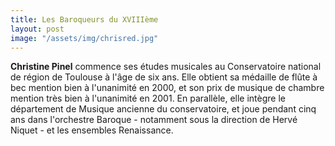```yaml
---
title: Les Baroqueurs du XVIIIème
layout: post
image: "/assets/img/chrisred.jpg"
---
```


__Christine Pinel__ commence ses études musicales au Conservatoire national de région de Toulouse à l'âge de six ans. Elle obtient sa médaille de flûte à bec mention bien à l'unanimité en 2000, et son prix de musique de chambre mention très bien à l'unanimité en 2001. En parallèle, elle intègre le département de Musique ancienne du conservatoire, et joue pendant cinq ans dans l'orchestre Baroque - notamment sous la direction de Hervé Niquet - et les ensembles Renaissance.